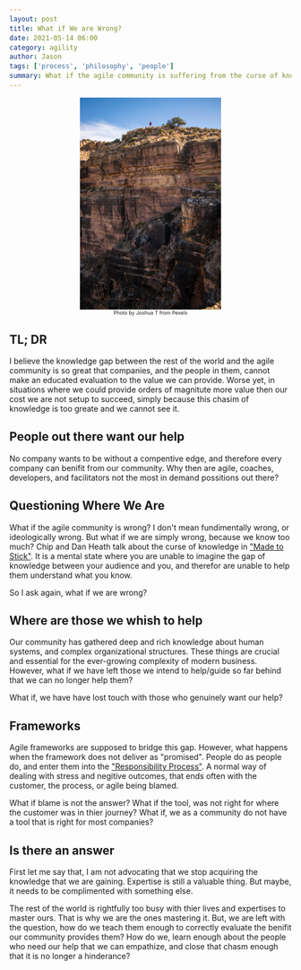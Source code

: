 ```yaml
---
layout: post
title: What if We are Wrong?
date: 2021-05-14 06:00
category: agility
author: Jason
tags: ['process', 'philosophy', 'people']
summary: What if the agile community is suffering from the curse of knowledge?
---
```


<div style="display: flex; align-items: center; justify-content: center;">
    <img src="../../assets/img/posts/pexels-joshua-t-954283.jpg" alt="Person on far away clif" style="width: 50%">
</div>
<div style="display: flex; align-items: center; justify-content: center;">
    <div style="font-size: xx-small">Photo by Joshua T from Pexels</div>
</div>

## TL; DR

I believe the knowledge gap between the rest of the world and the agile community is so great that companies, and the people in them, cannot make an educated evaluation to the value we can provide. Worse yet, in situations where we could provide orders of magnitute more value then our cost we are not setup to succeed, simply because this chasim of knowledge is too greate and we cannot see it.

## People out there want our help

No company wants to be without a compentive edge, and therefore every company can benifit from our community. Why then are agile, coaches, developers, and facilitators not the most in demand possitions out there?

## Questioning Where We Are

What if the agile community is wrong? I don't mean fundimentally wrong, or ideologically wrong. But what if we are simply wrong, because we know too much? Chip and Dan Heath talk about the curse of knowledge in ["Made to Stick"](https://www.amazon.com/Made-Stick-Ideas-Survive-Others/dp/1400064287). It is a mental state where you are unable to imagine the gap of knowledge between your audience and you, and therefor are unable to help them understand what you know.

So I ask again, what if we are wrong?

## Where are those we whish to help

Our community has gathered deep and rich knowledge about human systems, and complex organizational structures. These things are crucial and essential for the ever-growing complexity of modern business. However, what if we have left those we intend to help/guide so far behind that we can no longer help them?

What if, we have have lost touch with those who genuinely want our help?

## Frameworks

Agile frameworks are supposed to bridge this gap. However, what happens when the framework does not deliver as "promised". People do as people do, and enter them into the ["Responsibility Process"](https://responsibility.com/the-responsibility-process/). A normal way of dealing with stress and negitive outcomes, that ends often with the customer, the process, or agile being blamed.

What if blame is not the answer? What if the tool, was not right for where the customer was in thier journey? What if, we as a community do not have a tool that is right for most companies?

## Is there an answer

First let me say that, I am not advocating that we stop acquiring the knowledge that we are gaining. Expertise is still a valuable thing. But maybe, it needs to be complimented with something else.

The rest of the world is rightfully too busy with thier lives and expertises to master ours. That is why we are the ones mastering it. But, we are left with the question, how do we teach them enough to correctly evaluate the benifit our community provides them? How do we, learn enough about the people who need our help that we can empathize, and close that chasm enough that it is no longer a hinderance?
